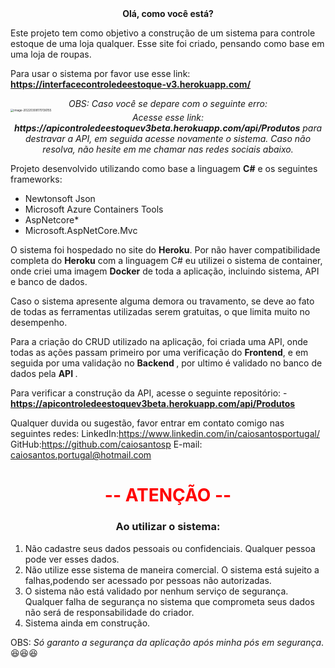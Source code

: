 <center><b>Olá, como você está?</b></center>

Este projeto tem como objetivo a construção de um sistema para controle estoque de uma loja qualquer. Esse site foi criado, pensando como base em uma loja de roupas.



Para usar o sistema por favor use esse link:
**https://interfacecontroledeestoque-v3.herokuapp.com/**



<center><i>OBS: Caso você se depare com o seguinte erro:</i></center>

<img src="C:\Users\Caio Portugal\AppData\Roaming\Typora\typora-user-images\image-20220308170136155.png" alt="image-20220308170136155" style="zoom:33%;" />

<center><i>Acesse esse link: <b>https://apicontroledeestoquev3beta.herokuapp.com/api/Produtos</b> para destravar a API, em seguida acesse novamente o sistema. Caso não resolva, não hesite em me chamar nas redes sociais abaixo.</i></center>



Projeto desenvolvido utilizando como base a linguagem <b>C#</b> e os seguintes frameworks:
- Newtonsoft Json
- Microsoft Azure Containers Tools
- AspNetcore*
- Microsoft.AspNetCore.Mvc



O sistema foi hospedado no site do **Heroku**. Por não haver compatibilidade completa do **Heroku** com a linguagem C# eu utilizei o sistema de container, onde criei uma imagem **Docker** de toda a aplicação, incluindo sistema, API e banco de dados.



Caso o sistema apresente alguma demora ou travamento, se deve ao fato de todas as ferramentas utilizadas serem gratuitas, o que limita muito no desempenho. 



Para a criação do CRUD utilizado na aplicação, foi criada uma API, onde todas as ações passam primeiro por uma verificação do <b>Frontend</b>, e em seguida por uma validação no <b>Backend </b>, por ultimo é validado no banco de dados pela <b>API </b>.



Para verificar a construção da API, acesse o seguinte repositório:
\- **https://apicontroledeestoquev3beta.herokuapp.com/api/Produtos**



Qualquer duvida ou sugestão, favor entrar em contato comigo nas seguintes redes:
LinkedIn:https://www.linkedin.com/in/caiosantosportugal/
GitHub:https://github.com/caiosantosp
E-mail: caiosantos.portugal@hotmail.com



<h1 style="color:red">
    <center><b>-- ATENÇÃO --</b></center>
</h1>

<center><h3>Ao utilizar o sistema:</h3></center>

<ol>
    <li>Não cadastre seus dados pessoais ou confidenciais. Qualquer pessoa pode ver esses dados.</li>
    <li>Não utilize esse sistema de maneira comercial. O sistema está sujeito a falhas,podendo ser acessado por pessoas não autorizadas.</li>
    <li>O sistema não está validado por nenhum serviço de segurança. Qualquer falha de segurança no sistema que comprometa seus dados não será de responsabilidade do criador.</li>
    <li>Sistema ainda em construção.</li>
</ol>



OBS: *Só garanto a segurança da aplicação após minha pós em segurança*. :satisfied::satisfied::satisfied: